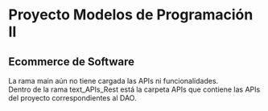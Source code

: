 # Proyecto Modelos de Programación II

## Ecommerce de Software

La rama main aún no tiene cargada las APIs ni funcionalidades.  
Dentro de la rama text_APIs_Rest está la carpeta APIs que contiene las APIs del proyecto correspondientes al DAO.
